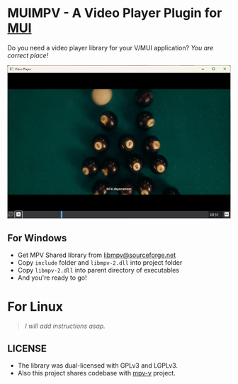# MUIMPV - A Video Player Plugin for [MUI](https://github.com/malisipi/mui)

Do you need a video player library for your V/MUI application? *You are correct place!*

!["Example"](./assets/video_player.png)

## For Windows

* Get MPV Shared library from [libmpv@sourceforge.net](https://sourceforge.net/projects/mpv-player-windows/files/libmpv/)
* Copy `include` folder and `libmpv-2.dll` into project folder
* Copy `libmpv-2.dll` into parent directory of executables
* And you're ready to go!

# For Linux

> *I will add instructions asap.*

## LICENSE

* The library was dual-licensed with GPLv3 and LGPLv3.
* Also this project shares codebase with [mpv-v](https://github.com/xjunko/mpv-v) project.
